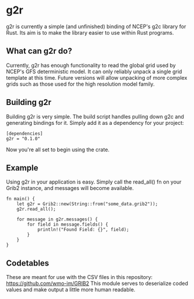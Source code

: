 
g2r
==============
g2r is currently a simple (and unfinished) binding of NCEP's g2c library for Rust. Its aim is to make the library easier to use within Rust programs.

What can g2r do?
--------------
Currently, g2r has enough functionality to read the global grid used by NCEP's GFS deterministic model. It can only reliably unpack a single grid template at this time.
Future versions will allow unpacking of more complex grids such as those used for the high resolution model family.



Building g2r
--------------
Building g2r is very simple. The build script handles pulling down g2c and generating bindings for it.
Simply add it as a dependency for your project:
```
[dependencies]
g2r = "0.1.0"
```
Now you're all set to begin using the crate.

Example
-------------
Using g2r in your application is easy. Simply call the read_all() fn on your Grib2 instance, and messages will become available.
```
fn main() {
    let g2r = Grib2::new(String::from("some_data.grib2"));
    g2r.read_all();

    for message in g2r.messages() {
        for field in message.fields() {
            println!("Found Field: {}", field);
        }
    }
}
```

Codetables
-------------
These are meant for use with the CSV files in this repository: https://github.com/wmo-im/GRIB2 This module serves to deserialize coded values and make output a little more human readable.